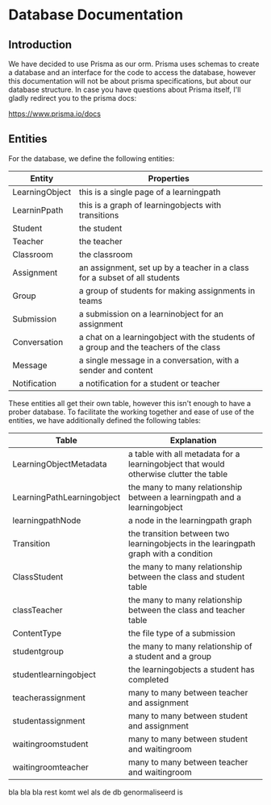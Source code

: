 # Database Documentation

## Introduction

We have decided to use Prisma as our orm. Prisma uses schemas to create a database and an interface for the code to
access the database, however this documentation will not be about prisma specifications, but about our database
structure. In case you have questions about Prisma itself, I'll gladly redirect you to the prisma docs:

https://www.prisma.io/docs

## Entities

For the database, we define the following entities:

| Entity         | Properties                                                                            |
|----------------|---------------------------------------------------------------------------------------|
| LearningObject | this is a single page of a learningpath                                               |
| LearninPpath   | this is a graph of learningobjects with transitions                                   |
| Student        | the student                                                                           |
| Teacher        | the teacher                                                                           |
| Classroom      | the classroom                                                                         |
| Assignment     | an assignment, set up by a teacher in a class for a subset of all students            |
| Group          | a group of students for making assignments in teams                                   |
| Submission     | a submission on a learninobject for an assignment                                     |
| Conversation   | a chat on a learningobject with the students of a group and the teachers of the class |
| Message        | a single message in a conversation, with a sender and content                         |
| Notification   | a notification for a student or teacher                                               |

These entities all get their own table, however this isn't enough to have a prober database. To facilitate the working
together and ease of use of the entities, we have additionally defined the following tables:

| Table                      | Explanation                                                                           |
|----------------------------|---------------------------------------------------------------------------------------|
| LearningObjectMetadata     | a table with all metadata for a learningobject that would otherwise clutter the table |
| LearningPathLearningobject | the many to many relationship between a learningpath and a learningobject             |
| learningpathNode           | a node in the learningpath graph                                                      |
| Transition                 | the transition between two learningobjects in the learingpath graph with a condition  |
| ClassStudent               | the many to many relationship between the class and student table                     |
| classTeacher               | the many to many relationship between the class and teacher table                     |
| ContentType                | the file type of a submission                                                         |
| studentgroup               | the many to many relationship of a student and a group                                |
| studentlearningobject      | the learningobjects a student has completed                                           |
| teacherassignment          | many to many between teacher and assignment                                           |
| studentassignment          | many to many between student and assignment                                           |
| waitingroomstudent         | many to many between student and waitingroom                                          |
| waitingroomteacher         | many to many between teacher and waitingroom                                          |

bla bla bla rest komt wel als de db genormaliseerd is
